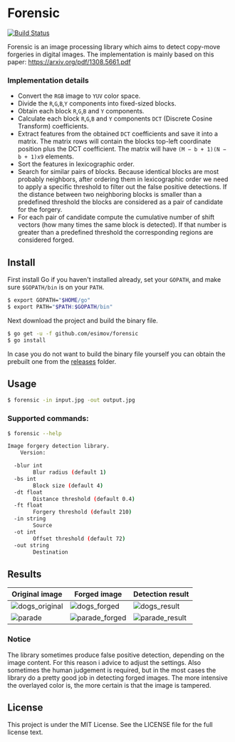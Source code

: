# Forensic

[![Build Status](https://travis-ci.org/esimov/forensic.svg?branch=master)](https://travis-ci.org/esimov/forensic)

Forensic is an image processing library which aims to detect copy-move forgeries in digital images. The implementation is mainly based on this paper: https://arxiv.org/pdf/1308.5661.pdf

### Implementation details

* Convert the `RGB` image to `YUV` color space.
* Divide the `R`,`G`,`B`,`Y` components into fixed-sized blocks.
* Obtain each block `R`,`G`,`B` and `Y` components.
* Calculate each block `R`,`G`,`B` and `Y` components `DCT` (Discrete Cosine Transform) coefficients.
* Extract features from the obtained `DCT` coefficients and save it into a matrix. The matrix rows will contain the blocks top-left coordinate position plus the DCT coefficient. The matrix will have `(M − b + 1)(N − b + 1)x9` elements.
* Sort the features in lexicographic order.
* Search for similar pairs of blocks. Because identical blocks are most probably neighbors, after ordering them in lexicographic order we need to apply a specific threshold to filter out the false positive detections. If the distance between two neighboring blocks is smaller than a predefined threshold the blocks are considered as a pair of candidate for the forgery.
* For each pair of candidate compute the cumulative number of shift vectors (how many times the same block is detected). If that number is greater than a predefined threshold the corresponding regions are considered forged.

## Install
First install Go if you haven't installed already, set your `GOPATH`, and make sure `$GOPATH/bin` is on your `PATH`.

```bash
$ export GOPATH="$HOME/go"
$ export PATH="$PATH:$GOPATH/bin"
```
Next download the project and build the binary file.

```bash
$ go get -u -f github.com/esimov/forensic
$ go install
```

In case you do not want to build the binary file yourself you can obtain the prebuilt one from the [releases](https://github.com/esimov/forensic/releases) folder.

## Usage

```bash
$ forensic -in input.jpg -out output.jpg
```

### Supported commands:
```bash 
$ forensic --help

Image forgery detection library.
    Version: 

  -blur int
    	Blur radius (default 1)
  -bs int
    	Block size (default 4)
  -dt float
    	Distance threshold (default 0.4)
  -ft float
    	Forgery threshold (default 210)
  -in string
    	Source
  -ot int
    	Offset threshold (default 72)
  -out string
    	Destination
```

## Results
| Original image | Forged image | Detection result |
| --- | --- | --- |
| ![dogs_original](https://user-images.githubusercontent.com/883386/39047347-3fee70cc-44a2-11e8-8729-c4312c631017.jpg) | ![dogs_forged](https://user-images.githubusercontent.com/883386/39047218-c1c8c530-44a1-11e8-8eb6-f9a8470848bd.jpg) | ![dogs_result](https://user-images.githubusercontent.com/883386/39047481-aec6f0f0-44a2-11e8-9f0f-041b9f2a0eb4.png) |
| ![parade](https://user-images.githubusercontent.com/883386/39047612-2db85eee-44a3-11e8-88d1-b64b8c017180.jpg) | ![parade_forged](https://user-images.githubusercontent.com/883386/39047619-32217e20-44a3-11e8-9eea-7d69e775388a.jpg) | ![parade_result](https://user-images.githubusercontent.com/883386/39047625-38003c46-44a3-11e8-9c77-b3bac8489686.png)

### Notice
The library sometimes produce false positive detection, depending on the image content. For this reason i advice to adjust the settings. Also sometimes the human judgement is required, but in the most cases the library do a pretty good job in detecting forged images. The more intensive the overlayed color is, the more certain is that the image is tampered.

## License

This project is under the MIT License. See the LICENSE file for the full license text.

